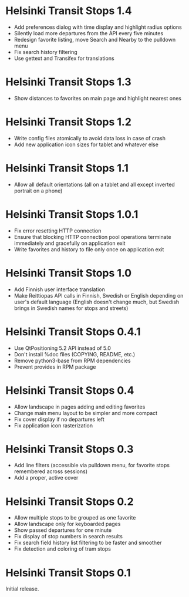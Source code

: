 Helsinki Transit Stops 1.4
==========================

* Add preferences dialog with time display and highlight radius options
* Silently load more departures from the API every five minutes
* Redesign favorite listing, move Search and Nearby to the pulldown menu
* Fix search history filtering
* Use gettext and Transifex for translations

Helsinki Transit Stops 1.3
==========================

* Show distances to favorites on main page and highlight nearest ones

Helsinki Transit Stops 1.2
==========================

* Write config files atomically to avoid data loss in case of crash
* Add new application icon sizes for tablet and whatever else

Helsinki Transit Stops 1.1
==========================

* Allow all default orientations (all on a tablet and all except
  inverted portrait on a phone)

Helsinki Transit Stops 1.0.1
============================

* Fix error resetting HTTP connection
* Ensure that blocking HTTP connection pool operations terminate
  immediately and gracefully on application exit
* Write favorites and history to file only once on application exit

Helsinki Transit Stops 1.0
==========================

* Add Finnish user interface translation
* Make Reittiopas API calls in Finnish, Swedish or English
  depending on user's default language (English doesn't change much,
  but Swedish brings in Swedish names for stops and streets)

Helsinki Transit Stops 0.4.1
============================

* Use QtPositioning 5.2 API instead of 5.0
* Don't install %doc files (COPYING, README, etc.)
* Remove python3-base from RPM dependencies
* Prevent provides in RPM package

Helsinki Transit Stops 0.4
==========================

* Allow landscape in pages adding and editing favorites
* Change main menu layout to be simpler and more compact
* Fix cover display if no departures left
* Fix application icon rasterization

Helsinki Transit Stops 0.3
==========================

* Add line filters (accessible via pulldown menu, for favorite
  stops remembered across sessions)
* Add a proper, active cover

Helsinki Transit Stops 0.2
==========================

* Allow multiple stops to be grouped as one favorite
* Allow landscape only for keyboarded pages
* Show passed departures for one minute
* Fix display of stop numbers in search results
* Fix search field history list filtering to be faster and smoother
* Fix detection and coloring of tram stops

Helsinki Transit Stops 0.1
==========================

Initial release.
